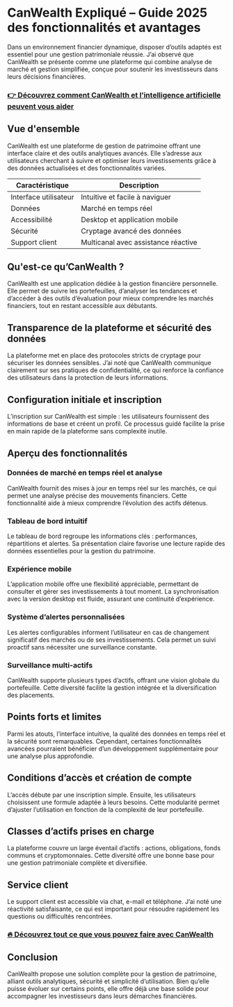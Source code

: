 # CanWealth Expliqué – Guide 2025 des fonctionnalités et avantages
   
Dans un environnement financier dynamique, disposer d’outils adaptés est essentiel pour une gestion patrimoniale réussie. J’ai observé que CanWealth se présente comme une plateforme qui combine analyse de marché et gestion simplifiée, conçue pour soutenir les investisseurs dans leurs décisions financières.

### [👉 Découvrez comment CanWealth et l’intelligence artificielle peuvent vous aider](https://t.co/pWfKkZzZEM)
## Vue d'ensemble  
CanWealth est une plateforme de gestion de patrimoine offrant une interface claire et des outils analytiques avancés. Elle s’adresse aux utilisateurs cherchant à suivre et optimiser leurs investissements grâce à des données actualisées et des fonctionnalités variées.

| Caractéristique             | Description                             |
|----------------------------|---------------------------------------|
| Interface utilisateur       | Intuitive et facile à naviguer        |
| Données                    | Marché en temps réel                   |
| Accessibilité              | Desktop et application mobile          |
| Sécurité                   | Cryptage avancé des données            |
| Support client             | Multicanal avec assistance réactive   |

## Qu'est-ce qu’CanWealth ?  
CanWealth est une application dédiée à la gestion financière personnelle. Elle permet de suivre les portefeuilles, d’analyser les tendances et d’accéder à des outils d’évaluation pour mieux comprendre les marchés financiers, tout en restant accessible aux débutants.

## Transparence de la plateforme et sécurité des données  
La plateforme met en place des protocoles stricts de cryptage pour sécuriser les données sensibles. J’ai noté que CanWealth communique clairement sur ses pratiques de confidentialité, ce qui renforce la confiance des utilisateurs dans la protection de leurs informations.

## Configuration initiale et inscription  
L’inscription sur CanWealth est simple : les utilisateurs fournissent des informations de base et créent un profil. Ce processus guidé facilite la prise en main rapide de la plateforme sans complexité inutile.

## Aperçu des fonctionnalités  

### Données de marché en temps réel et analyse  
CanWealth fournit des mises à jour en temps réel sur les marchés, ce qui permet une analyse précise des mouvements financiers. Cette fonctionnalité aide à mieux comprendre l’évolution des actifs détenus.

### Tableau de bord intuitif  
Le tableau de bord regroupe les informations clés : performances, répartitions et alertes. Sa présentation claire favorise une lecture rapide des données essentielles pour la gestion du patrimoine.

### Expérience mobile  
L’application mobile offre une flexibilité appréciable, permettant de consulter et gérer ses investissements à tout moment. La synchronisation avec la version desktop est fluide, assurant une continuité d’expérience.

### Système d’alertes personnalisées  
Les alertes configurables informent l’utilisateur en cas de changement significatif des marchés ou de ses investissements. Cela permet un suivi proactif sans nécessiter une surveillance constante.

### Surveillance multi-actifs  
CanWealth supporte plusieurs types d’actifs, offrant une vision globale du portefeuille. Cette diversité facilite la gestion intégrée et la diversification des placements.

## Points forts et limites  
Parmi les atouts, l’interface intuitive, la qualité des données en temps réel et la sécurité sont remarquables. Cependant, certaines fonctionnalités avancées pourraient bénéficier d’un développement supplémentaire pour une analyse plus approfondie.

## Conditions d’accès et création de compte  
L’accès débute par une inscription simple. Ensuite, les utilisateurs choisissent une formule adaptée à leurs besoins. Cette modularité permet d’ajuster l’utilisation en fonction de la complexité de leur portefeuille.

## Classes d’actifs prises en charge  
La plateforme couvre un large éventail d’actifs : actions, obligations, fonds communs et cryptomonnaies. Cette diversité offre une bonne base pour une gestion patrimoniale complète et diversifiée.

## Service client  
Le support client est accessible via chat, e-mail et téléphone. J’ai noté une réactivité satisfaisante, ce qui est important pour résoudre rapidement les questions ou difficultés rencontrées.

### [🔥 Découvrez tout ce que vous pouvez faire avec CanWealth](https://t.co/pWfKkZzZEM)
## Conclusion  
CanWealth propose une solution complète pour la gestion de patrimoine, alliant outils analytiques, sécurité et simplicité d’utilisation. Bien qu’elle puisse évoluer sur certains points, elle offre déjà une base solide pour accompagner les investisseurs dans leurs démarches financières.